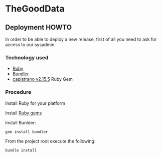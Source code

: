 # TheGoodData
## Deployment HOWTO

In order to be able to deploy a new release, first of all you need to ask for access to our sysadmin.

### Technology used

- [Ruby](https://www.ruby-lang.org)
- [Bundler](https://github.com/bundler/bundler)
- [capistrano v2.15.5](https://github.com/capistrano/capistrano/tree/legacy-v2) Ruby Gem

### Procedure

Install Ruby for your platform

Install [Ruby gems](https://rubygems.org/)

Install Bunlder:
``` bash
gem install bundler
```
From the project root execute the following:
``` bash
bundle install
```